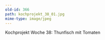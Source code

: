 ```yaml
---
old-id: 366
path: kochprojekt_38_01.jpg
mime-type: image/jpeg
---
```

Kochprojekt Woche 38:
Thunfisch mit Tomaten
